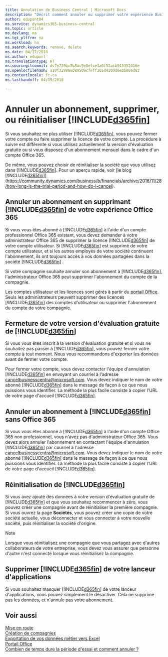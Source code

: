 ```yaml
---
title: Annulation de Business Central | Microsoft Docs
description: "Décrit comment annuler ou supprimer votre expérience Business Central."
author: edupont04
ms.service: dynamics365-business-central
ms.topic: article
ms.devlang: na
ms.tgt_pltfrm: na
ms.workload: na
ms.search.keywords: remove, delete
ms.date: 04/17/2018
ms.author: edupont
ms.translationtype: HT
ms.sourcegitcommit: dc7e739bc2b8ac9e8efce3a0f52acb945352416e
ms.openlocfilehash: a10f32808eb89509cfeff365d420dd6e2b866d83
ms.contentlocale: fr-ca
ms.lasthandoff: 04/19/2018

---
```

# <a name="unsubscribe-remove-or-reset-included365finincludesd365finmdmd"></a>Annuler un abonnement, supprimer, ou réinitialiser [!INCLUDE[d365fin](includes/d365fin_md.md)]
Si vous souhaitez ne plus utiliser [!INCLUDE[d365fin](includes/d365fin_md.md)], vous pouvez fermer votre compte ou faire supprimer la licence de votre compte. La procédure à suivre est différente si vous utilisez actuellement la version d'évaluation gratuite ou si vous disposez d'un abonnement mensuel dans le cadre d'un compte Office 365.  

De même, vous pouvez choisir de réinitialiser la société que vous utilisez dans [!INCLUDE[d365fin](includes/d365fin_md.md)]. Pour un aperçu rapide, voir [le blog [!INCLUDE[d365fin](includes/d365fin_md.md)]](https://community.dynamics.com/business/b/financials/archive/2016/11/28/how-long-is-the-trial-period-and-how-do-i-cancel).  

## <a name="unsubscribing-by-removing-included365finincludesd365finmdmd-from-your-office-365-experience"></a>Annuler un abonnement en supprimant [!INCLUDE[d365fin](includes/d365fin_md.md)] de votre expérience Office 365
Si vous vous êtes abonné à [!INCLUDE[d365fin](includes/d365fin_md.md)] à l'aide d'un compte professionnel Office 365 existant, vous devez demander à votre administrateur Office 365 de supprimer la licence [!INCLUDE[d365fin](includes/d365fin_md.md)] de votre compte utilisateur. Si [!INCLUDE[d365fin](includes/d365fin_md.md)] est supprimé de votre compte utilisateur, et si les autres employés de votre société continuent l'abonnement, ils ont toujours accès à vos données partagées dans la société [!INCLUDE[d365fin](includes/d365fin_md.md)] .  

Si votre compagnie souhaite annuler son abonnement à [!INCLUDE[d365fin](includes/d365fin_md.md)], l'administrateur Office 365 peut supprimer l'abonnement du compte de la compagnie.  

Les comptes utilisateur et les licences sont gérés à partir du [portail Office](https://portal.office.com). Seuls les administrateurs peuvent supprimer des licences [!INCLUDE[d365fin](includes/d365fin_md.md)] des comptes d'utilisateur ou supprimer l'abonnement du compte de votre compagnie.  

## <a name="closing-your-free-trial-of-included365finincludesd365finmdmd"></a>Fermeture de votre version d'évaluation gratuite de [!INCLUDE[d365fin](includes/d365fin_md.md)]
Si vous vous êtes inscrit à la version d'évaluation gratuite et si vous ne souhaitez pas passer à [!INCLUDE[d365fin](includes/d365fin_md.md)], vous pouvez fermer votre compte à tout moment. Nous vous recommandons d'exporter les données avant de fermer votre compte.  

Pour fermer votre compte, vous devez contacter l'équipe d'annulation [!INCLUDE[d365fin](includes/d365fin_md.md)] en envoyant un courriel à l'adresse cancelbusinesscentra@microsoft.com. Vous devez indiquer le nom de votre abonné [!INCLUDE[d365fin](includes/d365fin_md.md)] dans le message de façon à ce que nous puissions vous identifier. La méthode la plus facile consiste à copier l'URL de votre page d'accueil [!INCLUDE[d365fin](includes/d365fin_md.md)].  

## <a name="unsubscribing-from-included365finincludesd365finmdmd-without-office-365"></a>Annuler un abonnement à [!INCLUDE[d365fin](includes/d365fin_md.md)] sans Office 365
Si vous vous êtes abonné à [!INCLUDE[d365fin](includes/d365fin_md.md)] à l'aide d'un compte Office 365 non professionnel, vous n'avez pas d'administrateur Office 365. Vous devez alors annuler l'abonnement en contactant l'équipe d'annulation [!INCLUDE[d365fin](includes/d365fin_md.md)] par courriel à l'adresse cancelbusinesscentra@microsoft.com. Vous devez indiquer le nom de votre abonné [!INCLUDE[d365fin](includes/d365fin_md.md)] dans le message de façon à ce que nous puissions vous identifier. La méthode la plus facile consiste à copier l'URL de votre page d'accueil [!INCLUDE[d365fin](includes/d365fin_md.md)].  

## <a name="resetting-your-included365finincludesd365finmdmd-experience"></a>Réinitialisation de [!INCLUDE[d365fin](includes/d365fin_md.md)]
Si vous avez ajouté des données à votre version d'évaluation gratuite de [!INCLUDE[d365fin](includes/d365fin_md.md)] et que vous souhaitez recommencer à zéro, vous pouvez créer une compagnie avant de réinitialiser la première compagnie. Si vous ouvrez la page **Sociétés**, vous pouvez créer une copie de votre société actuelle, vous déconnecter et vous connecter à votre nouvelle société, puis réinitialiser la société d'origine.  
> [!NOTE]  
>   Lorsque vous réinitialisez une compagnie que vous partagez avec d'autres collaborateurs de votre entreprise, vous devez vous assurer que personne d'autre n'est connecté lorsque vous réinitialisez la compagnie.  

## <a name="removing-included365finincludesd365finmdmd-from-your-app-launcher"></a>Supprimer [!INCLUDE[d365fin](includes/d365fin_md.md)] de votre lanceur d'applications
Si vous souhaitez masquer [!INCLUDE[d365fin](includes/d365fin_md.md)] de votre lanceur d'applications, vous pouvez simplement le désactiver. Cela ne supprime pas les données, et n'annule pas votre abonnement.  

## <a name="see-also"></a>Voir aussi
[Mise en route](product-get-started.md)  
[Création de compagnies](about-new-company.md)  
[Exportation de vos données métier vers Excel](about-export-data.md)  
[Portail Office](https://portal.office.com)  
[Combien de temps dure la période d'essai et comment annuler ?](https://community.dynamics.com/business/b/financials/archive/2016/11/28/how-long-is-the-trial-period-and-how-do-i-cancel)  

